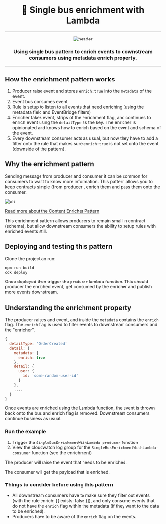 <div align="center">

<h1>📂 Single bus enrichment with Lambda</h1>

<hr />

<img alt="header" src="./screenshot.png" />

  <h3>Using single bus pattern to enrich events to downstream consumers using metadata enrich property.</h3>

</div>

---

## How the enrichment pattern works

1. Producer raise event and stores `enrich:true` into the `metadata` of the event.
1. Event bus consumes event
1. Rule is setup to listen to all events that need enriching (using the metadata field and EventBridge filters)
1. Enricher takes event, strips of the enrichment flag, and continues to enrich event using the `detailType` as the key. The enricher is opinionated and knows how to enrich based on the event and schema of the event. 
1. Every downstream consumer acts as usual, but now they have to add a filter onto the rule that makes sure `enrich:true` is not set onto the event (downside of the pattern).

## Why the enrichment pattern

Sending message from producer and consumer it can be common for consumers to want to know more information. This pattern allows you to keep contracts simple (from producer), enrich them and pass them onto the consumer.

![alt](https://www.enterpriseintegrationpatterns.com/img/DataEnricher.gif)

[Read more about the Content Enricher Pattern](https://www.enterpriseintegrationpatterns.com/DataEnricher.html)

This enrichment pattern allows producers to remain small in contract (schema), but allow downstream consumers the ability to setup rules with enriched events still.


## Deploying and testing this pattern
Clone the project an run:

   ```bash
   npm run build
   cdk deploy
   ```


Once deployed then trigger the `producer` lambda function. This should producer the enriched event, get consumed by the enricher and publish more events downstream.

## Understanding the enrichment property

The producer raises and event, and inside the `metadata` contains the `enrich` flag. The `enrich` flag is used to filter events to downstream consumers and the "enricher".

```js
{
  detailType: 'OrderCreated'
  detail: {
    metadata: {
      enrich: true
    },
    detail: {
      user: {
        id: 'some-random-user-id'
      }
    },
    ....
  }
}
```

Once events are enriched using the Lambda function, the event is thrown back onto the bus and enrich flag is removed. Downstream consumers continue business as usual.

### Run the example

1. Trigger the `SingleBusEnrichmentWithLambda-producer` function 
2. View the cloudwatch log group for the `SingleBusEnrichmentWithLambda-consumer` function (see the enrichment)

The producer will raise the event that needs to be enriched.

The consumer will get the payload that is enriched.


### Things to consider before using this pattern
- All downstream consumers have to make sure they filter out events (with the rule enrich: [{ exists: false }]), and only consume events that do not have the `enrich` flag within the metadata (if they want to the data to be enriched).
- Producers have to be aware of the `enrich` flag on the events.
